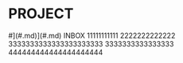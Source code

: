 # PROJECT

#](#.md)](#.md) INBOX
11111111111
2222222222222
3333333333333333333333
3333333333333333
444444444444444444444
